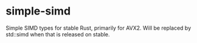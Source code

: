 # simple-simd
 Simple SIMD types for stable Rust, primarily for AVX2. Will be replaced by std::simd when that is released on stable.
